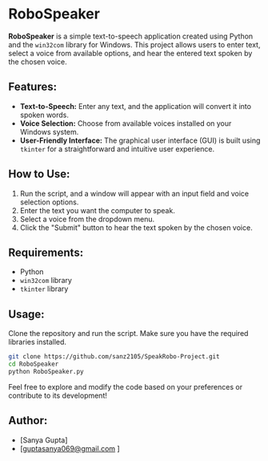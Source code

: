 # RoboSpeaker

**RoboSpeaker** is a simple text-to-speech application created using Python and the `win32com` library for Windows. This project allows users to enter text, select a voice from available options, and hear the entered text spoken by the chosen voice.

## Features:

- **Text-to-Speech:** Enter any text, and the application will convert it into spoken words.
- **Voice Selection:** Choose from available voices installed on your Windows system.
- **User-Friendly Interface:** The graphical user interface (GUI) is built using `tkinter` for a straightforward and intuitive user experience.

## How to Use:

1. Run the script, and a window will appear with an input field and voice selection options.
2. Enter the text you want the computer to speak.
3. Select a voice from the dropdown menu.
4. Click the "Submit" button to hear the text spoken by the chosen voice.

## Requirements:

- Python
- `win32com` library
- `tkinter` library

## Usage:

Clone the repository and run the script. Make sure you have the required libraries installed.

```bash
git clone https://github.com/sanz2105/SpeakRobo-Project.git
cd RoboSpeaker
python RoboSpeaker.py
```

Feel free to explore and modify the code based on your preferences or contribute to its development!

## Author:

- [Sanya Gupta]
- [guptasanya069@gmail.com ]


